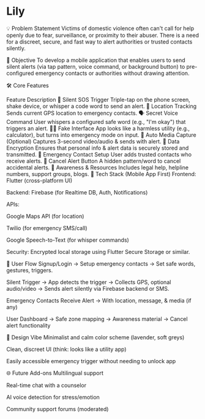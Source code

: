 # Lily

💡 Problem Statement
Victims of domestic violence often can't call for help openly due to fear, surveillance, or proximity to their abuser. There is a need for a discreet, secure, and fast way to alert authorities or trusted contacts silently.

🎯 Objective
To develop a mobile application that enables users to send silent alerts (via tap pattern, voice command, or background button) to pre-configured emergency contacts or authorities without drawing attention.

🛠️ Core Features

Feature	Description
🔕 Silent SOS Trigger	Triple-tap on the phone screen, shake device, or whisper a code word to send an alert.
📍 Location Tracking	Sends current GPS location to emergency contacts.
🗣️ Secret Voice Command	User whispers a configured safe word (e.g., "I'm okay") that triggers an alert.
🧍‍♀️ Fake Interface	App looks like a harmless utility (e.g., calculator), but turns into emergency mode on input.
📸 Auto Media Capture (Optional)	Captures 3-second video/audio & sends with alert.
🔐 Data Encryption	Ensures that personal info & alert data is securely stored and transmitted.
💌 Emergency Contact Setup	User adds trusted contacts who receive alerts.
🛑 Cancel Alert Button	A hidden pattern/word to cancel accidental alerts.
📖 Awareness & Resources	Includes legal help, helpline numbers, support groups, blogs.
📱 Tech Stack (Mobile App First)
Frontend: Flutter (cross-platform UI)

Backend: Firebase (for Realtime DB, Auth, Notifications)

APIs:

Google Maps API (for location)

Twilio (for emergency SMS/call)

Google Speech-to-Text (for whisper commands)

Security: Encrypted local storage using Flutter Secure Storage or similar.

🧩 User Flow
Signup/Login
→ Setup emergency contacts
→ Set safe words, gestures, triggers.

Silent Trigger
→ App detects the trigger
→ Collects GPS, optional audio/video
→ Sends alert silently via Firebase backend or SMS.

Emergency Contacts Receive Alert
→ With location, message, & media (if any)

User Dashboard
→ Safe zone mapping
→ Awareness material
→ Cancel alert functionality

🎨 Design Vibe
Minimalist and calm color scheme (lavender, soft greys)

Clean, discreet UI (think: looks like a utility app)

Easily accessible emergency trigger without needing to unlock app

🌐 Future Add-ons
Multilingual support

Real-time chat with a counselor

AI voice detection for stress/emotion

Community support forums (moderated)

